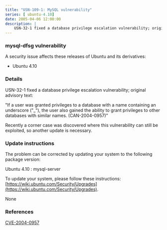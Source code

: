 ```yaml
---
title: "USN-109-1: MySQL vulnerability"
series: [ ubuntu-4.10]
date: 2005-04-06 12:00:00
description: |
    USN-32-1 fixed a database privilege escalation vulnerability; original advisory text:
--- 
```

 
### mysql-dfsg vulnerability

A security issue affects these releases of Ubuntu and its derivatives:

* Ubuntu 4.10

### Details

USN-32-1 fixed a database privilege escalation vulnerability; original advisory text:

 &quot;If a user was granted privileges to a database with a name containing an underscore (&quot;_&quot;), the user also gained the ability to grant privileges to other databases with similar names. (CAN-2004-0957)&quot;

Recently a corner case was discovered where this vulnerability can still be exploited, so another update is necessary.

### Update instructions

The problem can be corrected by updating your system to the following package version:

Ubuntu 4.10
 : mysql-server 

To update your system, please follow these instructions: [https://wiki.ubuntu.com/Security/Upgrades](https://wiki.ubuntu.com/Security/Upgrades).

None

### References

 [CVE-2004-0957](http://people.ubuntu.com/~ubuntu-security/cve/CVE-2004-0957)
 
